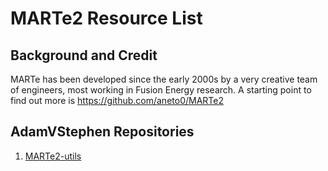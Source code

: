 # MARTe2 Resource List

## Background and Credit

MARTe has been developed since the early 2000s by a very creative team of engineers, most 
working in Fusion Energy research.  A starting point to find out more is https://github.com/aneto0/MARTe2

## AdamVStephen Repositories

1. [MARTe2-utils](https://github.com/AdamVStephen/MARTe2-utils)
